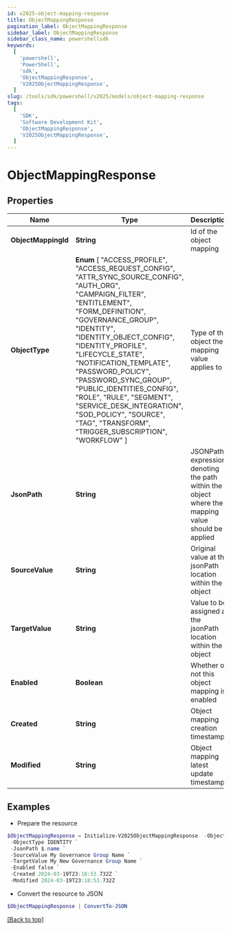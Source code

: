 ```yaml
---
id: v2025-object-mapping-response
title: ObjectMappingResponse
pagination_label: ObjectMappingResponse
sidebar_label: ObjectMappingResponse
sidebar_class_name: powershellsdk
keywords:
  [
    'powershell',
    'PowerShell',
    'sdk',
    'ObjectMappingResponse',
    'V2025ObjectMappingResponse',
  ]
slug: /tools/sdk/powershell/v2025/models/object-mapping-response
tags:
  [
    'SDK',
    'Software Development Kit',
    'ObjectMappingResponse',
    'V2025ObjectMappingResponse',
  ]
---
```


# ObjectMappingResponse

## Properties

| Name | Type | Description | Notes |
| --- | --- | --- | --- |
| **ObjectMappingId** | **String** | Id of the object mapping | [optional] |
| **ObjectType** | **Enum** [ "ACCESS_PROFILE", "ACCESS_REQUEST_CONFIG", "ATTR_SYNC_SOURCE_CONFIG", "AUTH_ORG", "CAMPAIGN_FILTER", "ENTITLEMENT", "FORM_DEFINITION", "GOVERNANCE_GROUP", "IDENTITY", "IDENTITY_OBJECT_CONFIG", "IDENTITY_PROFILE", "LIFECYCLE_STATE", "NOTIFICATION_TEMPLATE", "PASSWORD_POLICY", "PASSWORD_SYNC_GROUP", "PUBLIC_IDENTITIES_CONFIG", "ROLE", "RULE", "SEGMENT", "SERVICE_DESK_INTEGRATION", "SOD_POLICY", "SOURCE", "TAG", "TRANSFORM", "TRIGGER_SUBSCRIPTION", "WORKFLOW" ] | Type of the object the mapping value applies to | [optional] |
| **JsonPath** | **String** | JSONPath expression denoting the path within the object where the mapping value should be applied | [optional] |
| **SourceValue** | **String** | Original value at the jsonPath location within the object | [optional] |
| **TargetValue** | **String** | Value to be assigned at the jsonPath location within the object | [optional] |
| **Enabled** | **Boolean** | Whether or not this object mapping is enabled | [optional] [default to $false] |
| **Created** | **String** | Object mapping creation timestamp | [optional] |
| **Modified** | **String** | Object mapping latest update timestamp | [optional] |

## Examples

- Prepare the resource

```powershell
$ObjectMappingResponse = Initialize-V2025ObjectMappingResponse  -ObjectMappingId 3d6e0144-963f-4bd6-8d8d-d77b4e507ce4 `
 -ObjectType IDENTITY `
 -JsonPath $.name `
 -SourceValue My Governance Group Name `
 -TargetValue My New Governance Group Name `
 -Enabled false `
 -Created 2024-03-19T23:18:53.732Z `
 -Modified 2024-03-19T23:18:53.732Z
```

- Convert the resource to JSON

```powershell
$ObjectMappingResponse | ConvertTo-JSON
```

[[Back to top]](#)
